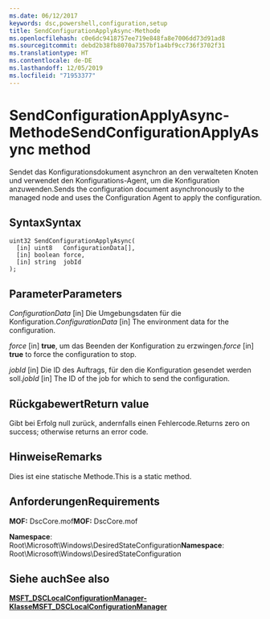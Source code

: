 ```yaml
---
ms.date: 06/12/2017
keywords: dsc,powershell,configuration,setup
title: SendConfigurationApplyAsync-Methode
ms.openlocfilehash: c0e6dc9418757ee719e848fa8e7006dd73d91ad8
ms.sourcegitcommit: debd2b38fb8070a7357bf1a4bf9cc736f3702f31
ms.translationtype: HT
ms.contentlocale: de-DE
ms.lasthandoff: 12/05/2019
ms.locfileid: "71953377"
---
```

# <a name="sendconfigurationapplyasync-method"></a><span data-ttu-id="e85b4-103">SendConfigurationApplyAsync-Methode</span><span class="sxs-lookup"><span data-stu-id="e85b4-103">SendConfigurationApplyAsync method</span></span>

<span data-ttu-id="e85b4-104">Sendet das Konfigurationsdokument asynchron an den verwalteten Knoten und verwendet den Konfigurations-Agent, um die Konfiguration anzuwenden.</span><span class="sxs-lookup"><span data-stu-id="e85b4-104">Sends the configuration document asynchronously to the managed node and uses the Configuration Agent to apply the configuration.</span></span>

## <a name="syntax"></a><span data-ttu-id="e85b4-105">Syntax</span><span class="sxs-lookup"><span data-stu-id="e85b4-105">Syntax</span></span>

```mof
uint32 SendConfigurationApplyAsync(
  [in] uint8   ConfigurationData[],
  [in] boolean force,
  [in] string  jobId
);
```

## <a name="parameters"></a><span data-ttu-id="e85b4-106">Parameter</span><span class="sxs-lookup"><span data-stu-id="e85b4-106">Parameters</span></span>

<span data-ttu-id="e85b4-107">*ConfigurationData* \[in\] Die Umgebungsdaten für die Konfiguration.</span><span class="sxs-lookup"><span data-stu-id="e85b4-107">*ConfigurationData* \[in\] The environment data for the configuration.</span></span>

<span data-ttu-id="e85b4-108">*force* \[in\] **true**, um das Beenden der Konfiguration zu erzwingen.</span><span class="sxs-lookup"><span data-stu-id="e85b4-108">*force* \[in\] **true** to force the configuration to stop.</span></span>

<span data-ttu-id="e85b4-109">*jobId* \[in\] Die ID des Auftrags, für den die Konfiguration gesendet werden soll.</span><span class="sxs-lookup"><span data-stu-id="e85b4-109">*jobId* \[in\] The ID of the job for which to send the configuration.</span></span>

## <a name="return-value"></a><span data-ttu-id="e85b4-110">Rückgabewert</span><span class="sxs-lookup"><span data-stu-id="e85b4-110">Return value</span></span>

<span data-ttu-id="e85b4-111">Gibt bei Erfolg null zurück, andernfalls einen Fehlercode.</span><span class="sxs-lookup"><span data-stu-id="e85b4-111">Returns zero on success; otherwise returns an error code.</span></span>

## <a name="remarks"></a><span data-ttu-id="e85b4-112">Hinweise</span><span class="sxs-lookup"><span data-stu-id="e85b4-112">Remarks</span></span>

<span data-ttu-id="e85b4-113">Dies ist eine statische Methode.</span><span class="sxs-lookup"><span data-stu-id="e85b4-113">This is a static method.</span></span>

## <a name="requirements"></a><span data-ttu-id="e85b4-114">Anforderungen</span><span class="sxs-lookup"><span data-stu-id="e85b4-114">Requirements</span></span>

<span data-ttu-id="e85b4-115">**MOF:** DscCore.mof</span><span class="sxs-lookup"><span data-stu-id="e85b4-115">**MOF:** DscCore.mof</span></span>

<span data-ttu-id="e85b4-116">**Namespace**: Root\Microsoft\Windows\DesiredStateConfiguration</span><span class="sxs-lookup"><span data-stu-id="e85b4-116">**Namespace**: Root\Microsoft\Windows\DesiredStateConfiguration</span></span>

## <a name="see-also"></a><span data-ttu-id="e85b4-117">Siehe auch</span><span class="sxs-lookup"><span data-stu-id="e85b4-117">See also</span></span>

[<span data-ttu-id="e85b4-118">**MSFT_DSCLocalConfigurationManager-Klasse**</span><span class="sxs-lookup"><span data-stu-id="e85b4-118">**MSFT_DSCLocalConfigurationManager**</span></span>](msft-dsclocalconfigurationmanager.md)
